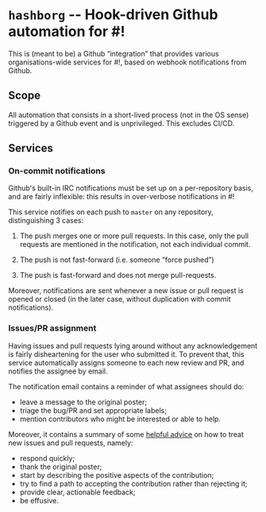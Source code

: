 # `hashborg` -- Hook-driven Github automation for #!

This is (meant to be) a Github “integration” that provides various
organisations-wide services for #!, based on webhook notifications from
Github.


## Scope

All automation that consists in a short-lived process (not in the OS sense)
triggered by a Github event and is unprivileged.  This excludes CI/CD.


## Services

### On-commit notifications

Github's built-in IRC notifications must be set up on a per-repository
basis, and are fairly inflexible: this results in over-verbose
notifications in #!

This service notifies on each push to `master` on any repository,
distinguishing 3 cases:

1. The push merges one or more pull requests.
   In this case, only the pull requests are mentioned in the notification,
   not each individual commit.

2. The push is not fast-forward (i.e. someone “force pushed”)

3. The push is fast-forward and does not merge pull-requests.


Moreover, notifications are sent whenever a new issue or pull request
is opened or closed (in the later case, without duplication with
commit notifications).


### Issues/PR assignment

Having issues and pull requests lying around without any acknowledgement
is fairly disheartening for the user who submitted it.  To prevent that,
this service automatically assigns someone to each new review and PR,
and notifies the assignee by email.

The notification email contains a reminder of what assignees should do:
- leave a message to the original poster;
- triage the bug/PR and set appropriate labels;
- mention contributors who might be interested or able to help.

Moreover, it contains a summary of some [helpful advice] on how to
treat new issues and pull requests, namely:
- respond quickly;
- thank the original poster;
- start by describing the positive aspects of the contribution;
- try to find a path to accepting the contribution rather than rejecting it;
- provide clear, actionable feedback;
- be effusive.

[helpful advice]: https://brson.github.io/2017/04/05/minimally-nice-maintainer
